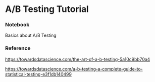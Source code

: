 # A/B Testing Tutorial

### Notebook
Basics about A/B Testing

### Reference
https://towardsdatascience.com/the-art-of-a-b-testing-5a10c9bb70a4

https://towardsdatascience.com/a-b-testing-a-complete-guide-to-statistical-testing-e3f1db140499
